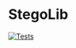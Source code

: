 # StegoLib

[![Tests](https://github.com/iccet/stego-lib/actions/workflows/tests.yml/badge.svg)](https://github.com/iccet/stego-lib/actions/workflows/tests.yml)
